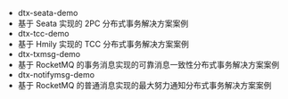 - dtx-seata-demo
- 基于 Seata 实现的 2PC 分布式事务解决方案案例
- dtx-tcc-demo
- 基于 Hmily 实现的 TCC 分布式事务解决方案案例
- dtx-txmsg-demo
- 基于 RocketMQ 的事务消息实现的可靠消息一致性分布式事务解决方案案例
- dtx-notifymsg-demo
- 基于 RocketMQ 的普通消息实现的最大努力通知分布式事务解决方案案例